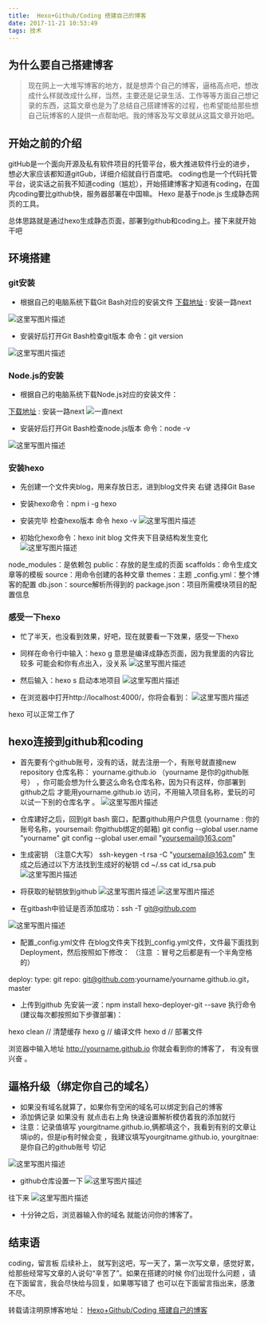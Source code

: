 ```yaml
---
title:  Hexo+Github/Coding 搭建自己的博客
date: 2017-11-21 10:53:49
tags: 技术
---
```



## 为什么要自己搭建博客

> 现在网上一大堆写博客的地方，就是想弄个自己的博客，逼格高点吧，想改成什么样就改成什么样，当然，主要还是记录生活、工作等等方面自己想记录的东西，这篇文章也是为了总结自己搭建博客的过程，也希望能给那些想自己玩博客的人提供一点帮助吧。我的博客及写文章就从这篇文章开始吧。

## 开始之前的介绍
gitHub是一个面向开源及私有软件项目的托管平台，极大推进软件行业的进步，想必大家应该都知道gitGub，详细介绍就自行百度吧。
coding也是一个代码托管平台，说实话之前我不知道coding（尴尬），开始搭建博客才知道有coding，在国内coding要比github快，服务器部署在中国嘛。
Hexo 是基于node.js 生成静态网页的工具。

总体思路就是通过hexo生成静态页面，部署到github和coding上。接下来就开始干吧

##   环境搭建 
### git安装 
  
-  根据自己的电脑系统下载Git Bash对应的安装文件
	  [下载地址](https://git-for-windows.github.io/) : 安装一路next

 ![这里写图片描述](http://img.blog.csdn.net/20171123143621358?watermark/2/text/aHR0cDovL2Jsb2cuY3Nkbi5uZXQvcXFfMjE5ODQyODc=/font/5a6L5L2T/fontsize/400/fill/I0JBQkFCMA==/dissolve/70/gravity/SouthEast) 
 
-  安装好后打开Git Bash检查git版本 命令：git version
 
 ![这里写图片描述](http://img.blog.csdn.net/20171123143949391?watermark/2/text/aHR0cDovL2Jsb2cuY3Nkbi5uZXQvcXFfMjE5ODQyODc=/font/5a6L5L2T/fontsize/400/fill/I0JBQkFCMA==/dissolve/70/gravity/SouthEast)
### Node.js的安装 
-   根据自己的电脑系统下载Node.js对应的安装文件：

 [下载地址](https://nodejs.org/en/download/) : 安装一路next
![一直next](http://img.blog.csdn.net/20171123112844980?watermark/2/text/aHR0cDovL2Jsb2cuY3Nkbi5uZXQvcXFfMjE5ODQyODc=/font/5a6L5L2T/fontsize/400/fill/I0JBQkFCMA==/dissolve/70/gravity/SouthEast)
		
- 安装好后打开Git Bash检查node.js版本 命令：node -v

 ![这里写图片描述](http://img.blog.csdn.net/20171123144707312?watermark/2/text/aHR0cDovL2Jsb2cuY3Nkbi5uZXQvcXFfMjE5ODQyODc=/font/5a6L5L2T/fontsize/400/fill/I0JBQkFCMA==/dissolve/70/gravity/SouthEast)

### 安装hexo
- 先创建一个文件夹blog，用来存放日志，进到blog文件夹 右键 选择Git Base
- 安装hexo命令：npm i -g hexo
- 安装完毕 检查hexo版本 命令 hexo -v
![这里写图片描述](http://img.blog.csdn.net/20171123151537706?watermark/2/text/aHR0cDovL2Jsb2cuY3Nkbi5uZXQvcXFfMjE5ODQyODc=/font/5a6L5L2T/fontsize/400/fill/I0JBQkFCMA==/dissolve/70/gravity/SouthEast)

- 初始化hexo命令：hexo init
blog 文件夹下目录结构发生变化
![这里写图片描述](http://img.blog.csdn.net/20171123151938254?watermark/2/text/aHR0cDovL2Jsb2cuY3Nkbi5uZXQvcXFfMjE5ODQyODc=/font/5a6L5L2T/fontsize/400/fill/I0JBQkFCMA==/dissolve/70/gravity/SouthEast)

 node_modules：是依赖包
 public：存放的是生成的页面
 scaffolds：命令生成文章等的模板
 source：用命令创建的各种文章
 themes：主题
 _config.yml：整个博客的配置
 db.json：source解析所得到的
 package.json：项目所需模块项目的配置信息

### 感受一下hexo
- 忙了半天，也没看到效果，好吧，现在就要看一下效果，感受一下hexo
- 同样在命令行中输入：hexo g  意思是编译成静态页面，因为我里面的内容比较多 可能会和你有点出入，没关系
 ![这里写图片描述](http://img.blog.csdn.net/20171123153742697?watermark/2/text/aHR0cDovL2Jsb2cuY3Nkbi5uZXQvcXFfMjE5ODQyODc=/font/5a6L5L2T/fontsize/400/fill/I0JBQkFCMA==/dissolve/70/gravity/SouthEast)

- 然后输入：hexo s  启动本地项目
 ![这里写图片描述](http://img.blog.csdn.net/20171123154322521?watermark/2/text/aHR0cDovL2Jsb2cuY3Nkbi5uZXQvcXFfMjE5ODQyODc=/font/5a6L5L2T/fontsize/400/fill/I0JBQkFCMA==/dissolve/70/gravity/SouthEast)

- 在浏览器中打开http://localhost:4000/，你将会看到：
![这里写图片描述](http://img.blog.csdn.net/20171123154619743?watermark/2/text/aHR0cDovL2Jsb2cuY3Nkbi5uZXQvcXFfMjE5ODQyODc=/font/5a6L5L2T/fontsize/400/fill/I0JBQkFCMA==/dissolve/70/gravity/SouthEast)

 hexo 可以正常工作了 
## hexo连接到github和coding
- 首先要有个github账号，没有的话，就去注册一个，有账号就直接new repository 仓库名称： yourname.github.io （yourname 是你的github账号）
，你可能会想为什么要这么命名仓库名称，因为只有这样，你部署到github之后 才能用yourname.github.io 访问，不用输入项目名称，爱玩的可以试一下别的仓库名字 。
![这里写图片描述](http://img.blog.csdn.net/20171123153147695?watermark/2/text/aHR0cDovL2Jsb2cuY3Nkbi5uZXQvcXFfMjE5ODQyODc=/font/5a6L5L2T/fontsize/400/fill/I0JBQkFCMA==/dissolve/70/gravity/SouthEast)

- 仓库建好之后，回到git bash 窗口，配置github用户户信息
(yourname : 你的账号名称，yoursemail: 你github绑定的邮箱) 
git config --global user.name "yourname"
git config --global user.email "yoursemail@163.com"

- 生成密钥 （注意C大写）
ssh-keygen -t rsa -C "yoursemail@163.com"
生成之后通过以下方法找到生成好的秘钥
cd ~/.ss
cat id_rsa.pub
![这里写图片描述](http://img.blog.csdn.net/20171123160112955?watermark/2/text/aHR0cDovL2Jsb2cuY3Nkbi5uZXQvcXFfMjE5ODQyODc=/font/5a6L5L2T/fontsize/400/fill/I0JBQkFCMA==/dissolve/70/gravity/SouthEast)
- 将获取的秘钥放到github
![这里写图片描述](http://img.blog.csdn.net/20171123160623715?watermark/2/text/aHR0cDovL2Jsb2cuY3Nkbi5uZXQvcXFfMjE5ODQyODc=/font/5a6L5L2T/fontsize/400/fill/I0JBQkFCMA==/dissolve/70/gravity/SouthEast)
![这里写图片描述](http://img.blog.csdn.net/20171123160642448?watermark/2/text/aHR0cDovL2Jsb2cuY3Nkbi5uZXQvcXFfMjE5ODQyODc=/font/5a6L5L2T/fontsize/400/fill/I0JBQkFCMA==/dissolve/70/gravity/SouthEast)

- 在gitbash中验证是否添加成功：ssh -T git@github.com

 ![这里写图片描述](http://img.blog.csdn.net/20171123161040975?watermark/2/text/aHR0cDovL2Jsb2cuY3Nkbi5uZXQvcXFfMjE5ODQyODc=/font/5a6L5L2T/fontsize/400/fill/I0JBQkFCMA==/dissolve/70/gravity/SouthEast)

- 配置_config.yml文件
在blog文件夹下找到_config.yml文件，文件最下面找到Deployment，然后按照如下修改： （注意 ：冒号之后都是有一个半角空格的）

 deploy:
  type: git
  repo: git@github.com:yourname/yourname.github.io.git，master
- 上传到github
先安装一波：npm install hexo-deployer-git --save 
执行命令(建议每次都按照如下步骤部署)：

 hexo clean  // 清楚缓存
hexo g  // 编译文件
hexo d // 部署文件

 浏览器中输入地址 http://yourname.github.io 你就会看到你的博客了， 有没有很兴奋 。

## 逼格升级（绑定你自己的域名）
- 如果没有域名就算了，如果你有空闲的域名可以绑定到自己的博客
- 添加俩记录 如果没有 就点击右上角 快速设置解析模仿着我的添加就行
- 注意：记录值填写 yourgitname.github.io,俩都填这个，我看到有别的文章让填ip的，但是ip有时候会变 ，我建议填写yourgitname.github.io,  yourgitnae:是你自己的github账号 切记

![这里写图片描述](http://img.blog.csdn.net/20171123164749967?watermark/2/text/aHR0cDovL2Jsb2cuY3Nkbi5uZXQvcXFfMjE5ODQyODc=/font/5a6L5L2T/fontsize/400/fill/I0JBQkFCMA==/dissolve/70/gravity/SouthEast)

- github仓库设置一下 
![这里写图片描述](http://img.blog.csdn.net/20171123165720507?watermark/2/text/aHR0cDovL2Jsb2cuY3Nkbi5uZXQvcXFfMjE5ODQyODc=/font/5a6L5L2T/fontsize/400/fill/I0JBQkFCMA==/dissolve/70/gravity/SouthEast)

往下来
![这里写图片描述](http://img.blog.csdn.net/20171123165828844?watermark/2/text/aHR0cDovL2Jsb2cuY3Nkbi5uZXQvcXFfMjE5ODQyODc=/font/5a6L5L2T/fontsize/400/fill/I0JBQkFCMA==/dissolve/70/gravity/SouthEast)

- 十分钟之后，浏览器输入你的域名 就能访问你的博客了。

## 结束语
coding，留言板 后续补上，
就写到这吧，写一天了，第一次写文章，感觉好累，给那些经常写文章的人说句“辛苦了”。如果在搭建的时候 你们出现什么问题 ，请在下面留言，我会尽快给与回复，如果哪写错了  也可以在下面留言指出来，感激不尽。

转载请注明原博客地址： [Hexo+Github/Coding 搭建自己的博客](http://mliuheng.com/2017/11/21/the-first-artical/) 
